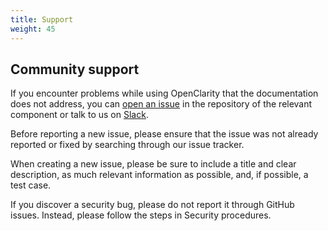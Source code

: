 ```yaml
---
title: Support
weight: 45
---
```


## Community support

If you encounter problems while using OpenClarity that the documentation does not address, you can [open an issue](https://github.com/openclarity/) in the repository of the relevant component or talk to us on [Slack](https://outshift.slack.com/messages/vmclarity).

Before reporting a new issue, please ensure that the issue was not already reported or fixed by searching through our issue tracker.

When creating a new issue, please be sure to include a title and clear description, as much relevant information as possible, and, if possible, a test case.

If you discover a security bug, please do not report it through GitHub issues. Instead, please follow the steps in Security procedures.